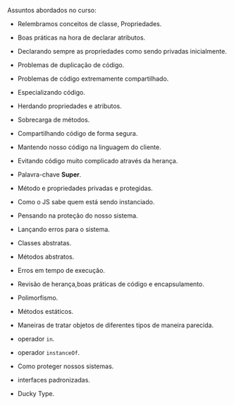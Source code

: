 Assuntos abordados no curso:

- Relembramos conceitos de classe, Propriedades.

- Boas práticas na hora de declarar atributos.

- Declarando sempre as propriedades como sendo privadas inicialmente.

- Problemas de duplicação de código.

- Problemas de código extremamente compartilhado.

- Especializando código.

- Herdando propriedades e atributos.

- Sobrecarga de métodos.

- Compartilhando código de forma segura.

- Mantendo nosso código na linguagem do cliente.

- Evitando código muito complicado através da herança.

- Palavra-chave **Super**.

- Método e propriedades privadas e protegidas.

- Como o JS sabe quem está sendo instanciado.

- Pensando na proteção do nosso sistema.

- Lançando erros para o sistema.

- Classes abstratas.

- Métodos abstratos.

- Erros em tempo de execução.

- Revisão de herança,boas práticas de código e encapsulamento.

- Polimorfismo.

- Métodos estáticos.

- Maneiras de tratar objetos de diferentes tipos de maneira parecida.

- operador `in`.

- operador `instanceOf`.

- Como proteger nossos sistemas.

- interfaces padronizadas.

- Ducky Type.




